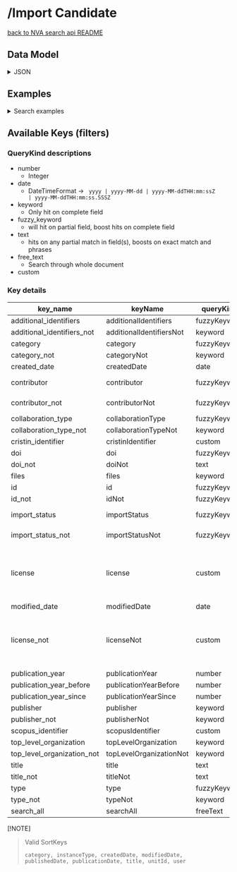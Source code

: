 # /Import Candidate

[back to NVA search api README](/README.md#nva-search-api)

## Data Model
<details>
<summary>JSON</summary>

```json
{
  "importStatus": {
    "candidateStatus": "NOT_IMPORTED",
    "modifiedDate": "2023-11-20T19:38:32.362135196Z"
  },
  "collaborationType": "NonCollaborative",
  "type": "ImportCandidateSummary",
  "publicationInstance": {
    "volume": "60",
    "issue": "3",
    "articleNumber": "036102",
    "type": "AcademicArticle"
  },
  "associatedArtifacts": [],
  "journal": {
    "id": "https://api.dev.nva.aws.unit.no/publication-channels-v2/journal/899497CD-FC96-431D-BE38-5B10F1428969/2021",
    "type": "Journal"
  },
  "createdDate": "2023-11-20T19:38:32.361612653Z",
  "totalVerifiedContributors": 0,
  "mainTitle": "All-optical multi-wavelength regenerator based on four-wave mixing",
  "organizations": [],
  "additionalIdentifiers": [
    {
      "sourceName": "Scopus",
      "type": "AdditionalIdentifier",
      "value": "2-s2.0-85104787031"
    },
    {
      "sourceName": "Cristin",
      "type": "AdditionalIdentifier",
      "value": "3212342"
    }
  ],
  "publicationYear": "2021",
  "id": "https://api.dev.nva.aws.unit.no/publication/import-candidate/018bee3ddae4-653812a8-ed19-469b-8078-c3b488f71f74",
  "contributors": [
    {
      "sequence": 1,
      "role": {
        "type": "Creator"
      },
      "identity": {
        "name": "Muhammad Usama Khan",
        "type": "Identity"
      },
      "correspondingAuthor": false,
      "affiliations": [
        {
          "type": "Organization",
          "labels": {
            "en": "National University of Sciences and Technology, School of Electrical Engineering and Computer Science"
          }
        }
      ],
      "type": "Contributor"
    },
    {
      "sequence": 2,
      "role": {
        "type": "Creator"
      },
      "identity": {
        "name": "Abdulah Jeza Aljohani",
        "type": "Identity"
      },
      "correspondingAuthor": false,
      "affiliations": [
        {
          "id": "https://api.dev.nva.aws.unit.no/cristin/organization/54400004.0.0.0",
          "type": "Organization",
          "labels": {
            "nb": "King Abdul Aziz University",
            "en": "King Abdul Aziz University"
          }
        }
      ],
      "type": "Contributor"
    },
    {
      "sequence": 3,
      "role": {
        "type": "Creator"
      },
      "identity": {
        "name": "Aamir Gulistan",
        "orcId": "https://orcid.org/0000-0002-9520-4211",
        "type": "Identity"
      },
      "correspondingAuthor": false,
      "affiliations": [
        {
          "id": "https://api.dev.nva.aws.unit.no/cristin/organization/20277.0.0.0",
          "type": "Organization",
          "labels": {
            "nb": "Simula Metropolitan Center for Digital Engineering"
          }
        },
        {
          "id": "https://api.dev.nva.aws.unit.no/cristin/organization/7498.0.0.0",
          "type": "Organization",
          "labels": {
            "nb": "Simula Research Laboratory"
          }
        }
      ],
      "type": "Contributor"
    },
    {
      "sequence": 4,
      "role": {
        "type": "Creator"
      },
      "identity": {
        "name": "Salman Ghafoor",
        "orcId": "https://orcid.org/0000-0002-1031-4471",
        "type": "Identity"
      },
      "correspondingAuthor": true,
      "affiliations": [
        {
          "type": "Organization",
          "labels": {
            "en": "National University of Sciences and Technology, School of Electrical Engineering and Computer Science"
          }
        }
      ],
      "type": "Contributor"
    }
  ],
  "doi": "https://doi.org/10.1117/1.OE.60.3.036102",
  "totalContributors": 4
}

```

</details>

## Examples

<details>
<summary>Search examples</summary>


### By a specific contributor

```http request
GET /search/resources?contributor=https%3A%2F%2Fapi.test.nva.aws.unit.no%2Fcristin%2Fperson%2F538786 HTTP/1.1
Host: api.test.nva.aws.unit.no
Accept: application/json

```

### By title

```http request
GET /search/resources?title=My+very+specific+title HTTP/1.1
Host: api.test.nva.aws.unit.no
Accept: application/json

```

### By category

```http request
GET /search/resources?category=AcademicArticle&category=AcademicMonograph HTTP/1.1
Host: api.test.nva.aws.unit.no
Accept: application/json

```

### Free text

```http request
GET /search/resources?query=Some+specific+phrase HTTP/1.1
Host: api.test.nva.aws.unit.no
Accept: application/json

```

</details>

## Available Keys (filters)

### QueryKind descriptions
* number
  * Integer
* date
  * DateTimeFormat -> <code> yyyy | yyyy-MM-dd | yyyy-MM-ddTHH:mm:ssZ | yyyy-MM-ddTHH:mm:ss.SSSZ</code>
* keyword
  * Only hit on complete field
* fuzzy_keyword
  * will hit on partial field, boost hits on complete field
* text
  * hits on any partial match in field(s), boosts on exact match and phrases
* free_text
  * Search through whole document
* custom

### Key details

| key_name                   | keyName                  | queryKind    | scope                    | paths                                                                                                                                                                                                                                                                            |
|----------------------------|--------------------------|--------------|--------------------------|----------------------------------------------------------------------------------------------------------------------------------------------------------------------------------------------------------------------------------------------------------------------------------|
| additional_identifiers     | additionalIdentifiers    | fuzzyKeyword | one_or_more_item         | additionalIdentifiers.value                                                                                                                                                                                                                                                      |
| additional_identifiers_not | additionalIdentifiersNot | keyword      | no_items                 | additionalIdentifiers.value.keyword                                                                                                                                                                                                                                              |
| category                   | category                 | fuzzyKeyword | one_or_more_item         | publicationInstance.type                                                                                                                                                                                                                                                         |
| category_not               | categoryNot              | keyword      | no_items                 | publicationInstance.type.keyword                                                                                                                                                                                                                                                 |
| created_date               | createdDate              | date         | between                  | createdDate                                                                                                                                                                                                                                                                      |
| contributor                | contributor              | fuzzyKeyword | all_items                | contributors.identity.id, contributors.identity.name                                                                                                                                                                                                                             |
| contributor_not            | contributorNot           | fuzzyKeyword | no_items                 | contributors.identity.id, contributors.identity.name                                                                                                                                                                                                                             |
| collaboration_type         | collaborationType        | fuzzyKeyword | one_or_more_item         | collaborationType                                                                                                                                                                                                                                                                |
| collaboration_type_not     | collaborationTypeNot     | keyword      | no_items                 | collaborationType.keyword                                                                                                                                                                                                                                                        |
| cristin_identifier         | cristinIdentifier        | custom       | all_items                | CRISTIN_IDENTIFIER                                                                                                                                                                                                                                                               |
| doi                        | doi                      | fuzzyKeyword | one_or_more_item         | doi                                                                                                                                                                                                                                                                              |
| doi_not                    | doiNot                   | text         | no_items                 | doi                                                                                                                                                                                                                                                                              |
| files                      | files                    | keyword      | all_items                | filesStatus.keyword                                                                                                                                                                                                                                                              |
| id                         | id                       | fuzzyKeyword | one_or_more_item         | id                                                                                                                                                                                                                                                                               |
| id_not                     | idNot                    | fuzzyKeyword | no_items                 | id                                                                                                                                                                                                                                                                               |
| import_status              | importStatus             | fuzzyKeyword | one_or_more_item         | importStatus.candidateStatus, importStatus.setBy                                                                                                                                                                                                                                 |
| import_status_not          | importStatusNot          | fuzzyKeyword | no_items                 | importStatus.candidateStatus, importStatus.setBy                                                                                                                                                                                                                                 |
| license                    | license                  | custom       | all_items                | associatedArtifacts.license.name.keyword, associatedArtifacts.license.value.keyword, associatedArtifacts.license.labels.en.keyword, associatedArtifacts.license.labels.nn.keyword, associatedArtifacts.license.labels.nb.keyword, associatedArtifacts.license.labels.sme.keyword |
| modified_date              | modifiedDate             | date         | between                  | importStatus.modifiedDate                                                                                                                                                                                                                                                        |
| license_not                | licenseNot               | custom       | no_items                 | associatedArtifacts.license.name.keyword, associatedArtifacts.license.value.keyword, associatedArtifacts.license.labels.en.keyword, associatedArtifacts.license.labels.nn.keyword, associatedArtifacts.license.labels.nb.keyword, associatedArtifacts.license.labels.sme.keyword |
| publication_year           | publicationYear          | number       | between                  | publicationYear                                                                                                                                                                                                                                                                  |
| publication_year_before    | publicationYearBefore    | number       | less_than                | publicationYear                                                                                                                                                                                                                                                                  |
| publication_year_since     | publicationYearSince     | number       | greater_than_or_equal_to | publicationYear                                                                                                                                                                                                                                                                  |
| publisher                  | publisher                | keyword      | all_items                | publisher.id.keyword                                                                                                                                                                                                                                                             |
| publisher_not              | publisherNot             | keyword      | no_items                 | publisher.id.keyword                                                                                                                                                                                                                                                             |
| scopus_identifier          | scopusIdentifier         | custom       | all_items                | SCOPUS_IDENTIFIER                                                                                                                                                                                                                                                                |
| top_level_organization     | topLevelOrganization     | keyword      | one_or_more_item         | organizations.id.keyword                                                                                                                                                                                                                                                         |
| top_level_organization_not | topLevelOrganizationNot  | keyword      | no_items                 | organizations.id.keyword                                                                                                                                                                                                                                                         |
| title                      | title                    | text         | one_or_more_item         | mainTitle                                                                                                                                                                                                                                                                        |
| title_not                  | titleNot                 | text         | no_items                 | mainTitle                                                                                                                                                                                                                                                                        |
| type                       | type                     | fuzzyKeyword | one_or_more_item         | publicationInstance.type                                                                                                                                                                                                                                                         |
| type_not                   | typeNot                  | keyword      | no_items                 | publicationInstance.type.keyword                                                                                                                                                                                                                                                 |
| search_all                 | searchAll                | freeText     | all_items                | q                                                                                                                                                                                                                                                                                |


 [!NOTE]
> <p>Valid SortKeys </p>
>
> ```
> category, instanceType, createdDate, modifiedDate, publishedDate, publicationDate, title, unitId, user
> ```
